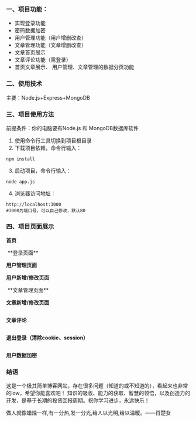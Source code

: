 ### 一、项目功能：
- 实现登录功能
- 密码数据加密
- 用户管理功能（用户增删改查）
- 文章管理功能（文章增删改查）
- 文章首页展示
- 文章评论功能（需登录）
- 首页文章展示、 用户管理、文章管理的数据分页功能

### 二、使用技术
主要：Node.js+Express+MongoDB

### 三、项目使用方法
前提条件：你的电脑要有Node.js 和 MongoDB数据库软件

1. 使用命令行工具切换到项目根目录
2. 下载项目依赖，命令行输入：
```shell
npm install
```
3. 启动项目，命令行输入：

```shell
node app.js
```
4. 浏览器访问地址：

```shell
http://localhost:3000
#3000为端口号，可以自己修改，默认80
```

### 四、项目页面展示
**首页**

<img scr="https://img-blog.csdnimg.cn/2020021615062818.png"/>
**登录页面**

<img scr="https://img-blog.csdnimg.cn/20200216150727353.png"/>

**用户管理页面**
<img scr="https://img-blog.csdnimg.cn/20200216150852370.png"/>

**用户新增/修改页面**

<img scr="https://img-blog.csdnimg.cn/2020021615112147.png"/>
**文章管理页面**

<img scr="https://img-blog.csdnimg.cn/20200216150949787.png"/>

**文章新增/修改页面**

<img scr="https://img-blog.csdnimg.cn/20200216151321622.png"/>

**文章评论**

<img scr="https://img-blog.csdnimg.cn/20200216151820888.png"/>

**退出登录（清除cookie、session）**

<img scr="https://img-blog.csdnimg.cn/20200216151557419.png"/>

**用户数据加密**
<img scr="https://img-blog.csdnimg.cn/20200216152507268.png"/>


### 结语

这是一个极其简单博客网站，存在很多问题（知道的或不知道的），看起来也非常的low，希望你能喜欢吧！
知识的吸收、能力的获取、智慧的领悟，以及创造力的开发，是基于长期的投资回报周期。祝你学习进步，永远快乐！

做人就像蜡烛一样,有一分热,发一分光,给人以光明,给以温暖。——肖楚女